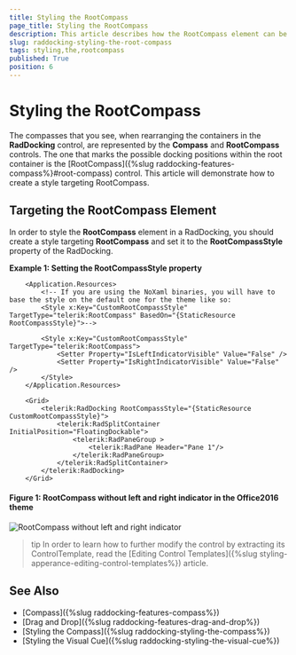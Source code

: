 ```yaml
---
title: Styling the RootCompass
page_title: Styling the RootCompass
description: This article describes how the RootCompass element can be styled. 
slug: raddocking-styling-the-root-compass
tags: styling,the,rootcompass
published: True
position: 6
---
```


# Styling the RootCompass

The compasses that you see, when rearranging the containers in the __RadDocking__ control, are represented by the __Compass__ and __RootCompass__ controls. The one that marks the possible docking positions within the root container is the [RootCompass]({%slug raddocking-features-compass%}#root-compass) control. This article will demonstrate how to create a style targeting RootCompass.

## Targeting the RootCompass Element

In order to style the __RootCompass__ element in a RadDocking, you should create a style targeting __RootCompass__ and set it to the __RootCompassStyle__ property of the RadDocking.

__Example 1: Setting the RootCompassStyle property__

```XAML
	<Application.Resources>
		<!-- If you are using the NoXaml binaries, you will have to base the style on the default one for the theme like so: 
		<Style x:Key="CustomRootCompassStyle" TargetType="telerik:RootCompass" BasedOn="{StaticResource RootCompassStyle}">-->

		<Style x:Key="CustomRootCompassStyle" TargetType="telerik:RootCompass">
			<Setter Property="IsLeftIndicatorVisible" Value="False" />
			<Setter Property="IsRightIndicatorVisible" Value="False" />
		</Style>
	</Application.Resources>

	<Grid>
        <telerik:RadDocking RootCompassStyle="{StaticResource CustomRootCompassStyle}">
            <telerik:RadSplitContainer InitialPosition="FloatingDockable">
                <telerik:RadPaneGroup >
                    <telerik:RadPane Header="Pane 1"/>
                </telerik:RadPaneGroup>
            </telerik:RadSplitContainer>
        </telerik:RadDocking>
    </Grid>
```

#### __Figure 1: RootCompass without left and right indicator in the Office2016 theme__
![RootCompass without left and right indicator](images/RadDocking_RootCompass_RootCompassStyle.png)

>tip In order to learn how to further modify the control by extracting its ControlTemplate, read the [Editing Control Templates]({%slug styling-apperance-editing-control-templates%}) article.

## See Also   
 * [Compass]({%slug raddocking-features-compass%})
 * [Drag and Drop]({%slug raddocking-features-drag-and-drop%})
 * [Styling the Compass]({%slug raddocking-styling-the-compass%})
 * [Styling the Visual Cue]({%slug raddocking-styling-the-visual-cue%})
